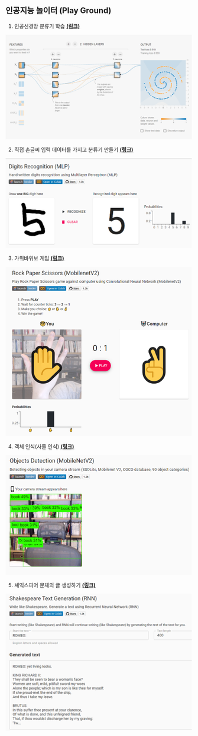 
## 인공지능 놀이터 (Play Ground)

1. 인공신경망 분류기 학습 [**(링크)**](http://playground.tensorflow.org/#activation=tanh&batchSize=10&dataset=circle&regDataset=reg-plane&learningRate=0.03&regularizationRate=0&noise=0&networkShape=4,2&seed=0.31638&showTestData=false&discretize=false&percTrainData=50&x=true&y=true&xTimesY=false&xSquared=false&ySquared=false&cosX=false&sinX=false&cosY=false&sinY=false&collectStats=false&problem=classification&initZero=false&hideText=false!)

![image-20220828012246284](../images/README/image-20220828012246284.png)



2. 직접 손글씨 입력 데이터를 가지고 분류기 만들기 [**(링크)**](https://trekhleb.github.io/machine-learning-experiments/#/experiments/DigitsRecognitionMLP)

![image-20220828012601373](../images/README/image-20220828012601373.png)

3. 가위바위보 게임 [**(링크)**](https://trekhleb.dev/machine-learning-experiments/#/experiments/RockPaperScissorsMobilenetV2)

![image-20220828012726964](../images/README/image-20220828012726964.png)



4. 객체 인식(사물 인식) [**(링크)**](https://trekhleb.dev/machine-learning-experiments/#/experiments/ObjectsDetectionSSDLiteMobilenetV2)

![image-20220828012914287](../images/README/image-20220828012914287.png)

5. 셰익스피어 문체의 글 생성하기 [**(링크)**](https://trekhleb.dev/machine-learning-experiments/#/experiments/TextGenerationShakespeareRNN)

![image-20220828013042512](../images/README/image-20220828013042512.png)

